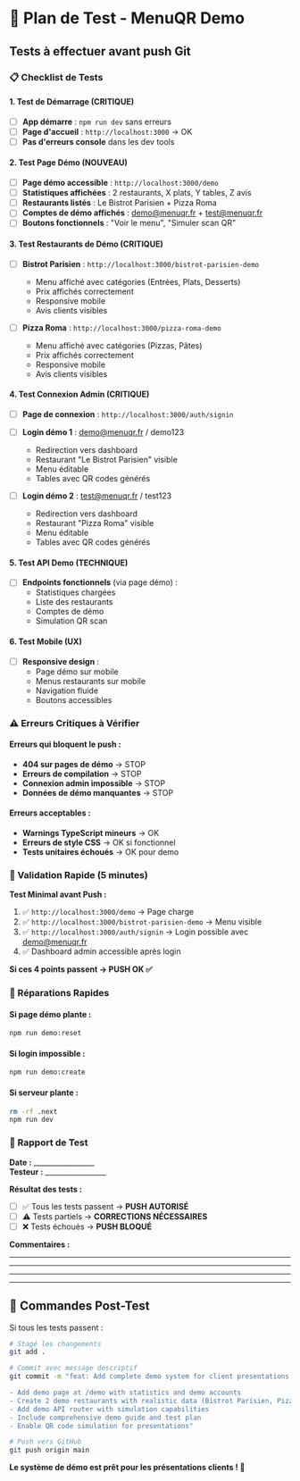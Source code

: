 # 🧪 Plan de Test - MenuQR Demo

## **Tests à effectuer avant push Git**

### **📋 Checklist de Tests**

#### **1. Test de Démarrage (CRITIQUE)**
- [ ] **App démarre** : `npm run dev` sans erreurs
- [ ] **Page d'accueil** : `http://localhost:3000` → OK
- [ ] **Pas d'erreurs console** dans les dev tools

#### **2. Test Page Démo (NOUVEAU)**
- [ ] **Page démo accessible** : `http://localhost:3000/demo`
- [ ] **Statistiques affichées** : 2 restaurants, X plats, Y tables, Z avis
- [ ] **Restaurants listés** : Le Bistrot Parisien + Pizza Roma
- [ ] **Comptes de démo affichés** : demo@menuqr.fr + test@menuqr.fr
- [ ] **Boutons fonctionnels** : "Voir le menu", "Simuler scan QR"

#### **3. Test Restaurants de Démo (CRITIQUE)**
- [ ] **Bistrot Parisien** : `http://localhost:3000/bistrot-parisien-demo`
  - Menu affiché avec catégories (Entrées, Plats, Desserts)
  - Prix affichés correctement
  - Responsive mobile
  - Avis clients visibles
  
- [ ] **Pizza Roma** : `http://localhost:3000/pizza-roma-demo`  
  - Menu affiché avec catégories (Pizzas, Pâtes)
  - Prix affichés correctement
  - Responsive mobile
  - Avis clients visibles

#### **4. Test Connexion Admin (CRITIQUE)**
- [ ] **Page de connexion** : `http://localhost:3000/auth/signin`
- [ ] **Login démo 1** : demo@menuqr.fr / demo123
  - Redirection vers dashboard
  - Restaurant "Le Bistrot Parisien" visible
  - Menu éditable
  - Tables avec QR codes générés
  
- [ ] **Login démo 2** : test@menuqr.fr / test123
  - Redirection vers dashboard  
  - Restaurant "Pizza Roma" visible
  - Menu éditable
  - Tables avec QR codes générés

#### **5. Test API Demo (TECHNIQUE)**
- [ ] **Endpoints fonctionnels** (via page démo) :
  - Statistiques chargées
  - Liste des restaurants
  - Comptes de démo
  - Simulation QR scan

#### **6. Test Mobile (UX)**
- [ ] **Responsive design** :
  - Page démo sur mobile
  - Menus restaurants sur mobile
  - Navigation fluide
  - Boutons accessibles

### **⚠️ Erreurs Critiques à Vérifier**

#### **Erreurs qui bloquent le push :**
- **404 sur pages de démo** → STOP
- **Erreurs de compilation** → STOP  
- **Connexion admin impossible** → STOP
- **Données de démo manquantes** → STOP

#### **Erreurs acceptables :**
- **Warnings TypeScript mineurs** → OK
- **Erreurs de style CSS** → OK si fonctionnel
- **Tests unitaires échoués** → OK pour demo

### **🎯 Validation Rapide (5 minutes)**

**Test Minimal avant Push :**

1. ✅ `http://localhost:3000/demo` → Page charge
2. ✅ `http://localhost:3000/bistrot-parisien-demo` → Menu visible  
3. ✅ `http://localhost:3000/auth/signin` → Login possible avec demo@menuqr.fr
4. ✅ Dashboard admin accessible après login

**Si ces 4 points passent → PUSH OK ✅**

### **🔧 Réparations Rapides**

#### **Si page démo plante :**
```bash
npm run demo:reset
```

#### **Si login impossible :**
```bash
npm run demo:create
```

#### **Si serveur plante :**
```bash
rm -rf .next
npm run dev
```

### **📝 Rapport de Test**

**Date :** _________________  
**Testeur :** _________________

**Résultat des tests :**
- [ ] ✅ Tous les tests passent → **PUSH AUTORISÉ**
- [ ] ⚠️ Tests partiels → **CORRECTIONS NÉCESSAIRES**  
- [ ] ❌ Tests échoués → **PUSH BLOQUÉ**

**Commentaires :**
_________________________________
_________________________________
_________________________________

---

## **🚀 Commandes Post-Test**

Si tous les tests passent :

```bash
# Stagé les changements
git add .

# Commit avec message descriptif
git commit -m "feat: Add complete demo system for client presentations

- Add demo page at /demo with statistics and demo accounts
- Create 2 demo restaurants with realistic data (Bistrot Parisien, Pizza Roma)
- Add demo API router with simulation capabilities
- Include comprehensive demo guide and test plan
- Enable QR code simulation for presentations"

# Push vers GitHub
git push origin main
```

**Le système de démo est prêt pour les présentations clients ! 🎉** 